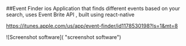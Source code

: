 ##Event Finder ios Application that finds different events
based on your search, uses Event Brite API , built using react-native

https://itunes.apple.com/us/app/event-finder/id1178530198?ls=1&mt=8

![Screenshot software]( "screenshot software")
